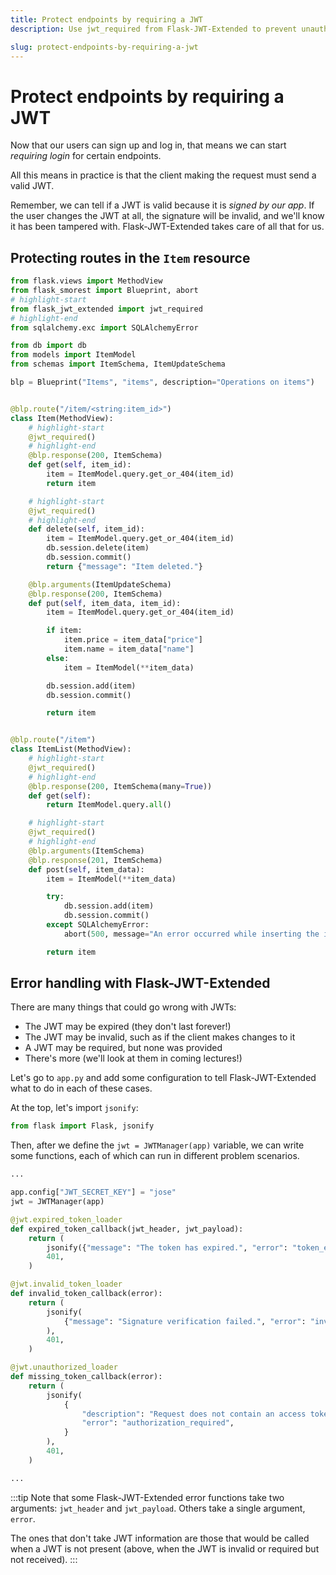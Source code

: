 ```yaml
---
title: Protect endpoints by requiring a JWT
description: Use jwt_required from Flask-JWT-Extended to prevent unauthorised users from making requests to certain endpoints in a REST API.

slug: protect-endpoints-by-requiring-a-jwt
---
```


# Protect endpoints by requiring a JWT

Now that our users can sign up and log in, that means we can start _requiring login_ for certain endpoints.

All this means in practice is that the client making the request must send a valid JWT.

Remember, we can tell if a JWT is valid because it is _signed by our app_. If the user changes the JWT at all, the signature will be invalid, and we'll know it has been tampered with. Flask-JWT-Extended takes care of all that for us.

## Protecting routes in the `Item` resource

```python title="resources/item.py"
from flask.views import MethodView
from flask_smorest import Blueprint, abort
# highlight-start
from flask_jwt_extended import jwt_required
# highlight-end
from sqlalchemy.exc import SQLAlchemyError

from db import db
from models import ItemModel
from schemas import ItemSchema, ItemUpdateSchema

blp = Blueprint("Items", "items", description="Operations on items")


@blp.route("/item/<string:item_id>")
class Item(MethodView):
    # highlight-start
    @jwt_required()
    # highlight-end
    @blp.response(200, ItemSchema)
    def get(self, item_id):
        item = ItemModel.query.get_or_404(item_id)
        return item

    # highlight-start
    @jwt_required()
    # highlight-end
    def delete(self, item_id):
        item = ItemModel.query.get_or_404(item_id)
        db.session.delete(item)
        db.session.commit()
        return {"message": "Item deleted."}

    @blp.arguments(ItemUpdateSchema)
    @blp.response(200, ItemSchema)
    def put(self, item_data, item_id):
        item = ItemModel.query.get_or_404(item_id)

        if item:
            item.price = item_data["price"]
            item.name = item_data["name"]
        else:
            item = ItemModel(**item_data)

        db.session.add(item)
        db.session.commit()

        return item


@blp.route("/item")
class ItemList(MethodView):
    # highlight-start
    @jwt_required()
    # highlight-end
    @blp.response(200, ItemSchema(many=True))
    def get(self):
        return ItemModel.query.all()

    # highlight-start
    @jwt_required()
    # highlight-end
    @blp.arguments(ItemSchema)
    @blp.response(201, ItemSchema)
    def post(self, item_data):
        item = ItemModel(**item_data)

        try:
            db.session.add(item)
            db.session.commit()
        except SQLAlchemyError:
            abort(500, message="An error occurred while inserting the item.")

        return item
```

## Error handling with Flask-JWT-Extended

There are many things that could go wrong with JWTs:

- The JWT may be expired (they don't last forever!)
- The JWT may be invalid, such as if the client makes changes to it
- A JWT may be required, but none was provided
- There's more (we'll look at them in coming lectures!)

Let's go to `app.py` and add some configuration to tell Flask-JWT-Extended what to do in each of these cases.

At the top, let's import `jsonify`:

```python title="app.py"
from flask import Flask, jsonify
```

Then, after we define the `jwt = JWTManager(app)` variable, we can write some functions, each of which can run in different problem scenarios.

```python title="app.py"
...

app.config["JWT_SECRET_KEY"] = "jose"
jwt = JWTManager(app)

@jwt.expired_token_loader
def expired_token_callback(jwt_header, jwt_payload):
    return (
        jsonify({"message": "The token has expired.", "error": "token_expired"}),
        401,
    )

@jwt.invalid_token_loader
def invalid_token_callback(error):
    return (
        jsonify(
            {"message": "Signature verification failed.", "error": "invalid_token"}
        ),
        401,
    )

@jwt.unauthorized_loader
def missing_token_callback(error):
    return (
        jsonify(
            {
                "description": "Request does not contain an access token.",
                "error": "authorization_required",
            }
        ),
        401,
    )

...
```

:::tip
Note that some Flask-JWT-Extended error functions take two arguments: `jwt_header` and `jwt_payload`. Others take a single argument, `error`.

The ones that don't take JWT information are those that would be called when a JWT is not present (above, when the JWT is invalid or required but not received).
:::